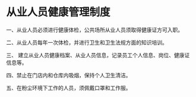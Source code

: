 # 从业人员健康管理制度

一、从业人员必须进行健康体检，公共场所从业人员须取得健康证方可入职。

二、从业人员每年一次体检，并进行卫生和卫生法规方面的知识培训。

三、 建立从业人员健康档案、从业人员信息，记录员工个人信息、岗位、健康证信息等。

四、禁止在门店内和仓库内吸烟，保持个人卫生清洁。

五、在粉尘环境下工作的人员，须佩戴口罩和工作服。